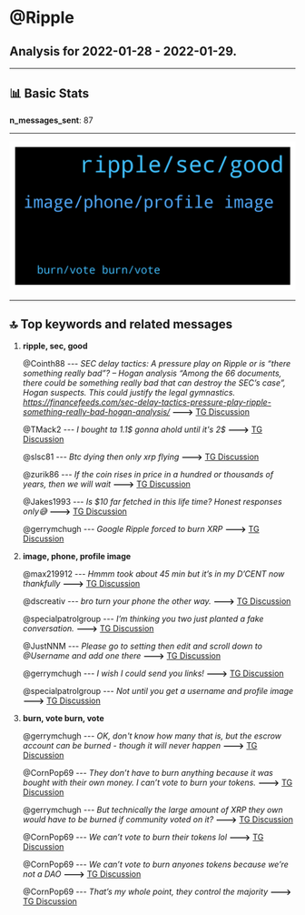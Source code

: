 # **@Ripple**
 ## Analysis for **2022-01-28** - **2022-01-29**.

---

## 📊 **Basic Stats**

**n_messages_sent**: 87

---
![wordcloud](Ripple_1Days_wordcloud.png)

---


## 🔝 **Top keywords and related messages**

1. **ripple, sec, good**

    @Cointh88 --- *SEC delay tactics: A pressure play on Ripple or is “there something really bad”? – Hogan analysis  “Among the 66 documents, there could be something really bad that can destroy the SEC’s case”, Hogan suspects. This could justify the legal gymnastics.  https://financefeeds.com/sec-delay-tactics-pressure-play-ripple-something-really-bad-hogan-analysis/* **--->** [TG Discussion](https://t.me/Ripple/3047328)

    @TMack2 --- *I bought ta 1.1$ gonna ahold until it's 2$* **--->** [TG Discussion](https://t.me/Ripple/3046887)

    @slsc81 --- *Btc dying then only xrp flying* **--->** [TG Discussion](https://t.me/Ripple/3047339)

    @zurik86 --- *If the coin rises in price in a hundred or thousands of years, then we will wait* **--->** [TG Discussion](https://t.me/Ripple/3047076)

    @Jakes1993 --- *Is $10 far fetched in this life time? Honest responses only😅* **--->** [TG Discussion](https://t.me/Ripple/3047109)

    @gerrymchugh --- *Google Ripple forced to burn XRP* **--->** [TG Discussion](https://t.me/Ripple/3046904)

2. **image, phone, profile image**

    @max219912 --- *Hmmm took about 45 min but it’s in my D’CENT now thankfully* **--->** [TG Discussion](https://t.me/Ripple/3047307)

    @dscreativ --- *bro turn your phone the other way.* **--->** [TG Discussion](https://t.me/Ripple/3047048)

    @specialpatrolgroup --- *I’m thinking you two just planted a fake conversation.* **--->** [TG Discussion](https://t.me/Ripple/3046996)

    @JustNNM --- *Please go to setting then edit and scroll down to @Username and add one there* **--->** [TG Discussion](https://t.me/Ripple/3047365)

    @gerrymchugh --- *I wish I could send you links!* **--->** [TG Discussion](https://t.me/Ripple/3046903)

    @specialpatrolgroup --- *Not until you get a username and profile image* **--->** [TG Discussion](https://t.me/Ripple/3047270)

3. **burn, vote burn, vote**

    @gerrymchugh --- *OK, don't know how many that is, but the escrow account can be burned - though it will never happen* **--->** [TG Discussion](https://t.me/Ripple/3046913)

    @CornPop69 --- *They don’t have to burn anything because it was bought with their own money. I can’t vote to burn your tokens.* **--->** [TG Discussion](https://t.me/Ripple/3046895)

    @gerrymchugh --- *But technically the large amount of XRP they own would have to be burned if community voted on it?* **--->** [TG Discussion](https://t.me/Ripple/3046892)

    @CornPop69 --- *We can’t vote to burn their tokens lol* **--->** [TG Discussion](https://t.me/Ripple/3046902)

    @CornPop69 --- *We can’t vote to burn anyones tokens because we’re not a DAO* **--->** [TG Discussion](https://t.me/Ripple/3046897)

    @CornPop69 --- *That’s my whole point, they control the majority* **--->** [TG Discussion](https://t.me/Ripple/3046914)

